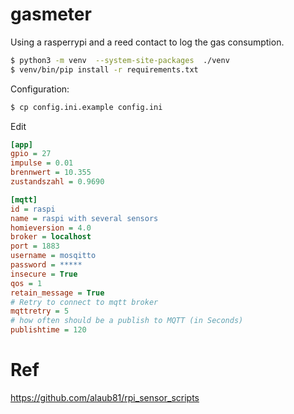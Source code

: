 # gasmeter

Using a rasperrypi  and a reed contact to log the gas consumption.

```bash
$ python3 -m venv  --system-site-packages  ./venv
$ venv/bin/pip install -r requirements.txt
```
Configuration:
```bash
$ cp config.ini.example config.ini
```

Edit 

```ini
[app]
gpio = 27
impulse = 0.01
brennwert = 10.355
zustandszahl = 0.9690

[mqtt]
id = raspi
name = raspi with several sensors
homieversion = 4.0
broker = localhost
port = 1883
username = mosqitto
password = *****
insecure = True
qos = 1
retain_message = True
# Retry to connect to mqtt broker
mqttretry = 5
# how often should be a publish to MQTT (in Seconds)
publishtime = 120
```

# Ref
https://github.com/alaub81/rpi_sensor_scripts

